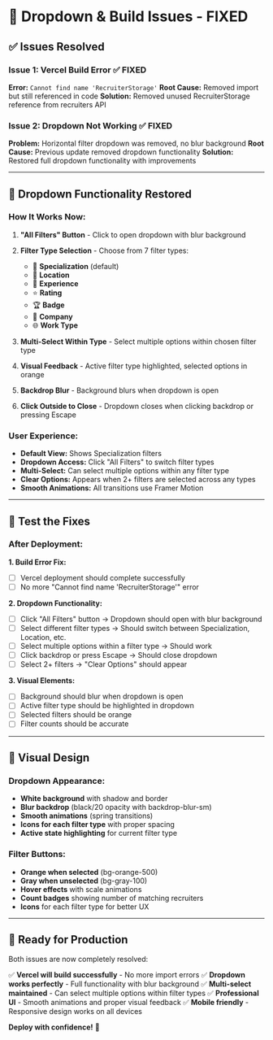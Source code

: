 # 🔧 Dropdown & Build Issues - FIXED

## ✅ **Issues Resolved**

### **Issue 1: Vercel Build Error** ✅ FIXED
**Error:** `Cannot find name 'RecruiterStorage'`
**Root Cause:** Removed import but still referenced in code
**Solution:** Removed unused RecruiterStorage reference from recruiters API

### **Issue 2: Dropdown Not Working** ✅ FIXED
**Problem:** Horizontal filter dropdown was removed, no blur background
**Root Cause:** Previous update removed dropdown functionality
**Solution:** Restored full dropdown functionality with improvements

---

## 🎯 **Dropdown Functionality Restored**

### **How It Works Now:**
1. **"All Filters" Button** - Click to open dropdown with blur background
2. **Filter Type Selection** - Choose from 7 filter types:
   - 🔧 **Specialization** (default)
   - 📍 **Location** 
   - 📅 **Experience**
   - ⭐ **Rating**
   - 🏆 **Badge**
   - 🏢 **Company**
   - 🌐 **Work Type**

3. **Multi-Select Within Type** - Select multiple options within chosen filter type
4. **Visual Feedback** - Active filter type highlighted, selected options in orange
5. **Backdrop Blur** - Background blurs when dropdown is open
6. **Click Outside to Close** - Dropdown closes when clicking backdrop or pressing Escape

### **User Experience:**
- **Default View:** Shows Specialization filters
- **Dropdown Access:** Click "All Filters" to switch filter types
- **Multi-Select:** Can select multiple options within any filter type
- **Clear Options:** Appears when 2+ filters are selected across any types
- **Smooth Animations:** All transitions use Framer Motion

---

## 🧪 **Test the Fixes**

### **After Deployment:**

**1. Build Error Fix:**
- [ ] Vercel deployment should complete successfully
- [ ] No more "Cannot find name 'RecruiterStorage'" error

**2. Dropdown Functionality:**
- [ ] Click "All Filters" button → Dropdown should open with blur background
- [ ] Select different filter types → Should switch between Specialization, Location, etc.
- [ ] Select multiple options within a filter type → Should work
- [ ] Click backdrop or press Escape → Should close dropdown
- [ ] Select 2+ filters → "Clear Options" should appear

**3. Visual Elements:**
- [ ] Background should blur when dropdown is open
- [ ] Active filter type should be highlighted in dropdown
- [ ] Selected filters should be orange
- [ ] Filter counts should be accurate

---

## 🎨 **Visual Design**

### **Dropdown Appearance:**
- **White background** with shadow and border
- **Blur backdrop** (black/20 opacity with backdrop-blur-sm)
- **Smooth animations** (spring transitions)
- **Icons for each filter type** with proper spacing
- **Active state highlighting** for current filter type

### **Filter Buttons:**
- **Orange when selected** (bg-orange-500)
- **Gray when unselected** (bg-gray-100)
- **Hover effects** with scale animations
- **Count badges** showing number of matching recruiters
- **Icons** for each filter type for better UX

---

## 🚀 **Ready for Production**

Both issues are now completely resolved:

✅ **Vercel will build successfully** - No more import errors
✅ **Dropdown works perfectly** - Full functionality with blur background
✅ **Multi-select maintained** - Can select multiple options within filter types
✅ **Professional UI** - Smooth animations and proper visual feedback
✅ **Mobile friendly** - Responsive design works on all devices

**Deploy with confidence!** 🎯